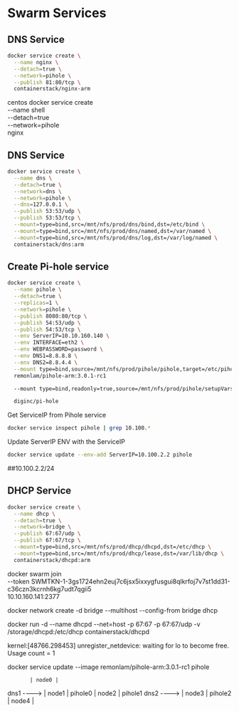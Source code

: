 # Swarm Services

## DNS Service
```bash
docker service create \
  --name nginx \
  --detach=true \
  --network=pihole \
  --publish 81:80/tcp \
  containerstack/nginx-arm
```
centos
docker service create \
  --name shell \
  --detach=true \
  --network=pihole \
  nginx

## DNS Service
```bash
docker service create \
  --name dns \
  --detach=true \
  --network=dns \
  --network=pihole \
  --dns=127.0.0.1 \
  --publish 53:53/udp \
  --publish 53:53/tcp \
  --mount=type=bind,src=/mnt/nfs/prod/dns/bind,dst=/etc/bind \
  --mount=type=bind,src=/mnt/nfs/prod/dns/named,dst=/var/named \
  --mount=type=bind,src=/mnt/nfs/prod/dns/log,dst=/var/log/named \
  containerstack/dns:arm
```

## Create Pi-hole service
```bash
docker service create \
  --name pihole \
  --detach=true \
  --replicas=1 \
  --network=pihole \
  --publish 8080:80/tcp \
  --publish 54:53/udp \
  --publish 54:53/tcp \
  --env ServerIP=10.10.160.140 \
  --env INTERFACE=eth2 \
  --env WEBPASSWORD=password \
  --env DNS1=8.8.8.8 \
  --env DNS2=8.8.4.4 \
  --mount type=bind,source=/mnt/nfs/prod/pihole/pihole,target=/etc/pihole \
  remonlam/pihole-arm:3.0.1-rc1

  --mount type=bind,readonly=true,source=/mnt/nfs/prod/pihole/setupVars.conf,target=/etc/pihole/setupVars.conf \

  diginc/pi-hole
```
Get ServiceIP from Pihole service
```bash
docker service inspect pihole | grep 10.100.*
```

Update ServerIP ENV with the ServiceIP
```bash
docker service update --env-add ServerIP=10.100.2.2 pihole
```

##10.100.2.2/24

## DHCP Service
```bash
docker service create \
  --name dhcp \
  --detach=true \
  --network=bridge \
  --publish 67:67/udp \
  --publish 67:67/tcp \
  --mount=type=bind,src=/mnt/nfs/prod/dhcp/dhcpd,dst=/etc/dhcp \
  --mount=type=bind,src=/mnt/nfs/prod/dhcp/lease,dst=/var/lib/dhcp \
  containerstack/dhcpd:arm
```


docker swarm join \
    --token SWMTKN-1-3gs1724ehn2euj7c6jsx5ixxygfusgui8qlkrfoj7v7st1dd31-c36czn3kcrnh6kg7udt7qgii5 \
    10.10.160.141:2377




docker network create -d bridge --multihost --config-from bridge dhcp


docker run -d --name dhcpd --net=host -p 67:67 -p 67:67/udp -v /storage/dhcpd:/etc/dhcp containerstack/dhcpd

kernel:[48766.298453] unregister_netdevice: waiting for lo to become free. Usage count = 1

docker service update --image remonlam/pihole-arm:3.0.1-rc1 pihole



           | node0 |
dns1 ----> | node1 | pihole0
           | node2 | pihole1
dns2 ----> | node3 | pihole2
           | node4 |
